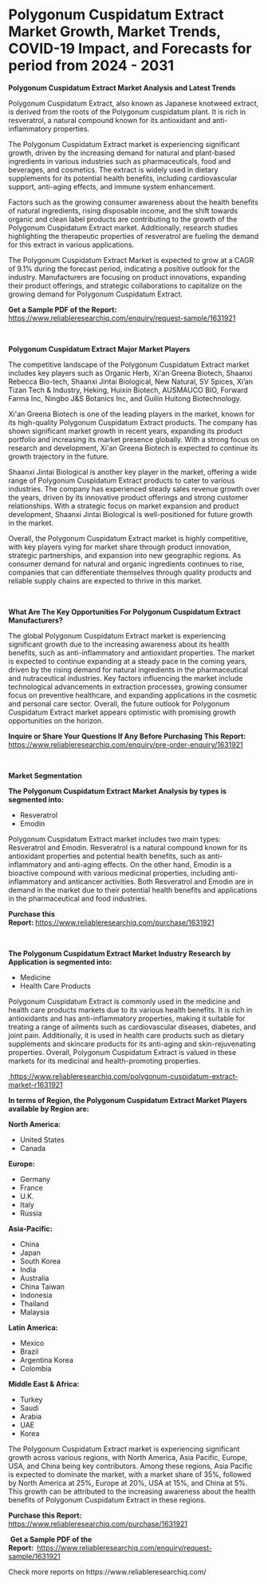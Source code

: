 <p><h1>Polygonum Cuspidatum Extract Market Growth, Market Trends, COVID-19 Impact, and Forecasts for period from 2024 - 2031</h1></p><p><strong>Polygonum Cuspidatum Extract Market Analysis and Latest Trends</strong></p>
<p><p>Polygonum Cuspidatum Extract, also known as Japanese knotweed extract, is derived from the roots of the Polygonum cuspidatum plant. It is rich in resveratrol, a natural compound known for its antioxidant and anti-inflammatory properties.</p><p>The Polygonum Cuspidatum Extract market is experiencing significant growth, driven by the increasing demand for natural and plant-based ingredients in various industries such as pharmaceuticals, food and beverages, and cosmetics. The extract is widely used in dietary supplements for its potential health benefits, including cardiovascular support, anti-aging effects, and immune system enhancement.</p><p>Factors such as the growing consumer awareness about the health benefits of natural ingredients, rising disposable income, and the shift towards organic and clean label products are contributing to the growth of the Polygonum Cuspidatum Extract market. Additionally, research studies highlighting the therapeutic properties of resveratrol are fueling the demand for this extract in various applications.</p><p>The Polygonum Cuspidatum Extract Market is expected to grow at a CAGR of 9.1% during the forecast period, indicating a positive outlook for the industry. Manufacturers are focusing on product innovations, expanding their product offerings, and strategic collaborations to capitalize on the growing demand for Polygonum Cuspidatum Extract.</p></p>
<p><strong>Get a Sample PDF of the Report:&nbsp;</strong> <a href="https://www.reliableresearchiq.com/enquiry/request-sample/1631921">https://www.reliableresearchiq.com/enquiry/request-sample/1631921</a></p>
<p>&nbsp;</p>
<p><strong>Polygonum Cuspidatum Extract Major Market Players</strong></p>
<p><p>The competitive landscape of the Polygonum Cuspidatum Extract market includes key players such as Organic Herb, Xi'an Greena Biotech, Shaanxi Rebecca Bio-tech, Shaanxi Jintai Biological, New Natural, SV Spices, Xi’an Tizan Tech & Industry, Heking, Huixin Biotech, AUSMAUCO BIO, Forward Farma Inc, Ningbo J&S Botanics Inc, and Guilin Huitong Biotechnology.</p><p>Xi'an Greena Biotech is one of the leading players in the market, known for its high-quality Polygonum Cuspidatum Extract products. The company has shown significant market growth in recent years, expanding its product portfolio and increasing its market presence globally. With a strong focus on research and development, Xi'an Greena Biotech is expected to continue its growth trajectory in the future.</p><p>Shaanxi Jintai Biological is another key player in the market, offering a wide range of Polygonum Cuspidatum Extract products to cater to various industries. The company has experienced steady sales revenue growth over the years, driven by its innovative product offerings and strong customer relationships. With a strategic focus on market expansion and product development, Shaanxi Jintai Biological is well-positioned for future growth in the market.</p><p>Overall, the Polygonum Cuspidatum Extract market is highly competitive, with key players vying for market share through product innovation, strategic partnerships, and expansion into new geographic regions. As consumer demand for natural and organic ingredients continues to rise, companies that can differentiate themselves through quality products and reliable supply chains are expected to thrive in this market.</p></p>
<p>&nbsp;</p>
<p><strong>What Are The Key Opportunities For Polygonum Cuspidatum Extract Manufacturers?</strong></p>
<p><p>The global Polygonum Cuspidatum Extract market is experiencing significant growth due to the increasing awareness about its health benefits, such as anti-inflammatory and antioxidant properties. The market is expected to continue expanding at a steady pace in the coming years, driven by the rising demand for natural ingredients in the pharmaceutical and nutraceutical industries. Key factors influencing the market include technological advancements in extraction processes, growing consumer focus on preventive healthcare, and expanding applications in the cosmetic and personal care sector. Overall, the future outlook for Polygonum Cuspidatum Extract market appears optimistic with promising growth opportunities on the horizon.</p></p>
<p><strong>Inquire or Share Your Questions If Any Before Purchasing This Report:</strong> <a href="https://www.reliableresearchiq.com/enquiry/pre-order-enquiry/1631921">https://www.reliableresearchiq.com/enquiry/pre-order-enquiry/1631921</a></p>
<p>&nbsp;</p>
<p><strong>Market Segmentation</strong></p>
<p><strong>The Polygonum Cuspidatum Extract Market Analysis by types is segmented into:</strong></p>
<p><ul><li>Resveratrol</li><li>Emodin</li></ul></p>
<p><p>Polygonum Cuspidatum Extract market includes two main types: Resveratrol and Emodin. Resveratrol is a natural compound known for its antioxidant properties and potential health benefits, such as anti-inflammatory and anti-aging effects. On the other hand, Emodin is a bioactive compound with various medicinal properties, including anti-inflammatory and anticancer activities. Both Resveratrol and Emodin are in demand in the market due to their potential health benefits and applications in the pharmaceutical and food industries.</p></p>
<p><strong>Purchase this Report:&nbsp;</strong><a href="https://www.reliableresearchiq.com/purchase/1631921">https://www.reliableresearchiq.com/purchase/1631921</a></p>
<p>&nbsp;</p>
<p><strong>The Polygonum Cuspidatum Extract Market Industry Research by Application is segmented into:</strong></p>
<p><ul><li>Medicine</li><li>Health Care Products</li></ul></p>
<p><p>Polygonum Cuspidatum Extract is commonly used in the medicine and health care products markets due to its various health benefits. It is rich in antioxidants and has anti-inflammatory properties, making it suitable for treating a range of ailments such as cardiovascular diseases, diabetes, and joint pain. Additionally, it is used in health care products such as dietary supplements and skincare products for its anti-aging and skin-rejuvenating properties. Overall, Polygonum Cuspidatum Extract is valued in these markets for its medicinal and health-promoting properties.</p></p>
<p><a href="https://www.reliableresearchiq.com/polygonum-cuspidatum-extract-market-r1631921">&nbsp;https://www.reliableresearchiq.com/polygonum-cuspidatum-extract-market-r1631921</a></p>
<p><strong>In terms of Region, the Polygonum Cuspidatum Extract Market Players available by Region are:</strong></p>
<p>
    <p> <strong> North America: </strong>
        <ul>
            <li>United States</li>
            <li>Canada</li>
        </ul>
        </p> 
    <p> <strong> Europe: </strong>
        <ul>
            <li>Germany</li>
            <li>France</li>
            <li>U.K.</li>
            <li>Italy</li>
            <li>Russia</li>
        </ul>
        </p> 
    <p> <strong> Asia-Pacific: </strong>
        <ul>
            <li>China</li>
            <li>Japan</li>
            <li>South Korea</li>
            <li>India</li>
            <li>Australia</li>
            <li>China Taiwan</li>
            <li>Indonesia</li>
            <li>Thailand</li>
            <li>Malaysia</li>
        </ul>
        </p> 
    <p> <strong> Latin America: </strong>
        <ul>
            <li>Mexico</li>
            <li>Brazil</li>
            <li>Argentina Korea</li>
            <li>Colombia</li>
        </ul>
        </p> 
    <p> <strong> Middle East & Africa: </strong>
        <ul>
            <li>Turkey</li>
            <li>Saudi</li>
            <li>Arabia</li>
            <li>UAE</li>
            <li>Korea</li>
        </ul>
    </p>
    </p>
<p><p>The Polygonum Cuspidatum Extract market is experiencing significant growth across various regions, with North America, Asia Pacific, Europe, USA, and China being key contributors. Among these regions, Asia Pacific is expected to dominate the market, with a market share of 35%, followed by North America at 25%, Europe at 20%, USA at 15%, and China at 5%. This growth can be attributed to the increasing awareness about the health benefits of Polygonum Cuspidatum Extract in these regions.</p></p>
<p><strong>Purchase this Report: </strong><a href="https://www.reliableresearchiq.com/purchase/1631921">https://www.reliableresearchiq.com/purchase/1631921</a></p>
<p>&nbsp;<strong>Get a Sample PDF of the Report:&nbsp;&nbsp;</strong><a href="https://www.reliableresearchiq.com/enquiry/request-sample/1631921">https://www.reliableresearchiq.com/enquiry/request-sample/1631921</a></p>
<p><strong></strong></p>
<p>Check more reports on https://www.reliableresearchiq.com/</p>